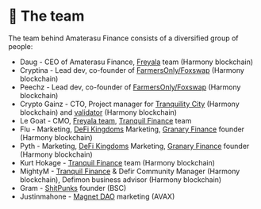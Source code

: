# 🤝 The team

The team behind Amaterasu Finance consists of a diversified group of people:

* Daug - CEO of Amaterasu Finance, [Freyala](https://freyala.com) team (Harmony blockchain)
* Cryptina - Lead dev, co-founder of [FarmersOnly/Foxswap](https://www.foxswap.one/#/swap) (Harmony blockchain)
* Peechz - Lead dev, co-founder of [FarmersOnly/Foxswap](https://www.foxswap.one/#/swap) (Harmony blockchain)
* Crypto Gainz - CTO, Project manager for [Tranquility City](https://tranquilitycity.one) (Harmony blockchain) and [validator](https://staking.harmony.one/validators/mainnet/one100e8xnhclh9sth9l5jqnywgwfckpf56v4sxfzg) (Harmony blockchain)
* Le Goat - CMO, [Freyala team](https://freyala.com), [Tranquil Finance](https://www.tranquil.finance) team
* Flu - Marketing, [DeFi Kingdoms](https://defikingdoms.com) Marketing, [Granary Finance](https://discord.gg/EDgNsdMrDv) founder (Harmony blockchain)
* Pyth - Marketing, [DeFi Kingdoms](https://defikingdoms.com) Marketing, [Granary Finance](https://discord.gg/EDgNsdMrDv) founder (Harmony blockchain)
* Kurt Hokage - [Tranquil Finance](https://www.tranquil.finance) team (Harmony blockchain)
* MightyM - [Tranquil Finance](https://www.tranquil.finance) & Defir Community Manager (Harmony blockchain), Defimon business advisor (Harmony blockchain)
* Gram - [ShitPunks](https://www.shitpunks.com/home) founder (BSC)
* Justinmahone - [Magnet DAO](https://app.magnetdao.finance/#/dashboard) marketing (AVAX)
